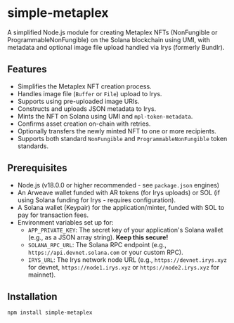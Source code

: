 # simple-metaplex

A simplified Node.js module for creating Metaplex NFTs (NonFungible or ProgrammableNonFungible) on the Solana blockchain using UMI, with metadata and optional image file upload handled via Irys (formerly Bundlr).

## Features

* Simplifies the Metaplex NFT creation process.
* Handles image file (`Buffer` or `File`) upload to Irys.
* Supports using pre-uploaded image URIs.
* Constructs and uploads JSON metadata to Irys.
* Mints the NFT on Solana using UMI and `mpl-token-metadata`.
* Confirms asset creation on-chain with retries.
* Optionally transfers the newly minted NFT to one or more recipients.
* Supports both standard `NonFungible` and `ProgrammableNonFungible` token standards.

## Prerequisites

* Node.js (v18.0.0 or higher recommended - see `package.json` engines)
* An Arweave wallet funded with AR tokens (for Irys uploads) or SOL (if using Solana funding for Irys - requires configuration).
* A Solana wallet (Keypair) for the application/minter, funded with SOL to pay for transaction fees.
* Environment variables set up for:
    * `APP_PRIVATE_KEY`: The secret key of your application's Solana wallet (e.g., as a JSON array string). **Keep this secure!**
    * `SOLANA_RPC_URL`: The Solana RPC endpoint (e.g., `https://api.devnet.solana.com` or your custom RPC).
    * `IRYS_URL`: The Irys network node URL (e.g., `https://devnet.irys.xyz` for devnet, `https://node1.irys.xyz` or `https://node2.irys.xyz` for mainnet).

## Installation

```bash
npm install simple-metaplex